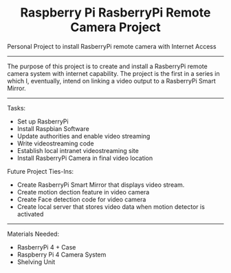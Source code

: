 # <h1 align="center">Raspberry Pi RasberryPi Remote Camera Project</h1>

Personal Project to install RasberryPi remote camera with Internet Access

______
The purpose of this project is to create and install a RasberryPi remote camera system with internet capability.
The project is the first in a series in which I, eventually, intend on linking a video output to a RasberryPi Smart Mirror.

______

Tasks:
- Set up RasberryPi
- Install Raspbian Software
- Update authorities and enable video streaming
- Write videostreaming code
- Establish local intranet videostreaming site
- Install RasberryPi Camera in final video location

Future Project Ties-Ins:
- Create RasberryPi Smart Mirror that displays video stream.
- Create motion dection feature in video camera
- Create Face detection code for video camera
- Create local server that stores video data when motion detector is activated

_______

Materials Needed:
- RasberryPi 4 + Case
- Raspberry Pi 4 Camera System
- Shelving Unit
